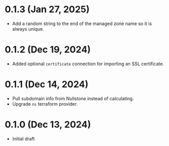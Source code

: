 # 0.1.3 (Jan 27, 2025)
* Add a random string to the end of the managed zone name so it is always unique.

# 0.1.2 (Dec 19, 2024)
* Added optional `certificate` connection for importing an SSL certificate.

# 0.1.1 (Dec 14, 2024)
* Pull subdomain info from Nullstone instead of calculating.
* Upgrade `ns` terraform provider.

# 0.1.0 (Dec 13, 2024)
* Initial draft
